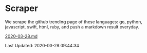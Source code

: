 # Scraper

We scrape the github trending page of these languages: go, python, javascript, swift, html, ruby, and push a markdown result everyday.

[2020-03-28.md](https://github.com/henson/Scraper/blob/master/2020-03-28.md)

Last Updated: 2020-03-28 09:44:34